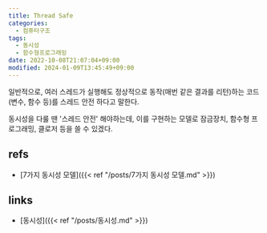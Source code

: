 ```yaml
---
title: Thread Safe
categories:
  - 컴퓨터구조
tags:
  - 동시성
  - 함수형프로그래밍
date: 2022-10-08T21:07:04+09:00
modified: 2024-01-09T13:45:49+09:00
---
```

일반적으로, 여러 스레드가 실행해도 정상적으로 동작(매번 같은 결과를 리턴)하는 코드(변수, 함수 등)를 스레드 안전 하다고 말한다.

동시성을 다룰 땐 '스레드 안전' 해야하는데, 이를 구현하는 모델로 잠금장치, 함수형 프로그래밍, 클로저 등을 쓸 수 있겠다.


## refs
- [7가지 동시성 모델]({{< ref "/posts/7가지 동시성 모델.md" >}})


## links
- [동시성]({{< ref "/posts/동시성.md" >}})
